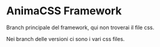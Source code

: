 # AnimaCSS Framework

Branch principale del framework, qui non troverai il file css.

Nei branch delle versioni ci sono i vari css files.